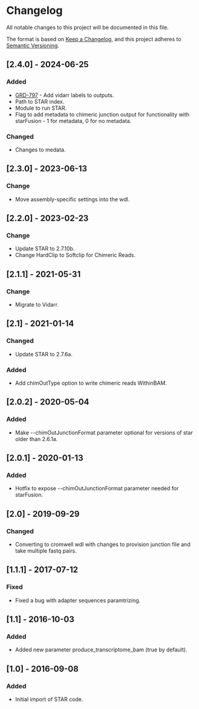 # Changelog
All notable changes to this project will be documented in this file.

The format is based on [Keep a Changelog](https://keepachangelog.com/en/1.0.0/),
and this project adheres to [Semantic Versioning](https://semver.org/spec/v2.0.0.html).

## [2.4.0] - 2024-06-25
### Added
- [GRD-797](https://jira.oicr.on.ca/browse/GRD-797) - Add vidarr labels to outputs.
- Path to STAR index.
- Module to run STAR.
- Flag to add metadata to chimeric junction output for functionality with starFusion - 1 for metadata, 0 for no metadata.

### Changed
- Changes to medata.

## [2.3.0] - 2023-06-13
### Change
- Move assembly-specific settings into the wdl.

## [2.2.0] - 2023-02-23
### Change
- Update STAR to 2.7.10b.
- Change HardClip to Softclip for Chimeric Reads.

## [2.1.1] - 2021-05-31
### Change
- Migrate to Vidarr.

## [2.1] - 2021-01-14
### Changed
- Update STAR to 2.7.6a.

### Added
- Add chimOutType option to write chimeric reads WithinBAM.

## [2.0.2] - 2020-05-04
### Added
- Make --chimOutJunctionFormat parameter optional for versions of star older than 2.6.1a.

## [2.0.1] - 2020-01-13
### Added
- Hotfix to expose --chimOutJunctionFormat parameter needed for starFusion.

## [2.0] - 2019-09-29
### Changed
- Converting to cromwell wdl with changes to provision junction file and take multiple fastq pairs.

## [1.1.1] - 2017-07-12
### Fixed
- Fixed a bug with adapter sequences paramtrizing.

## [1.1] - 2016-10-03
### Added
- Added new parameter produce_transcriptome_bam (true by default).

## [1.0] - 2016-09-08
### Added
- Initial import of STAR code.
